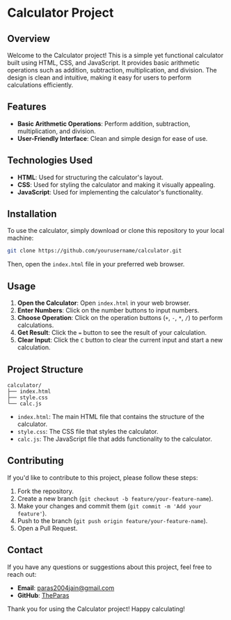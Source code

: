# Calculator Project

## Overview

Welcome to the Calculator project! This is a simple yet functional calculator built using HTML, CSS, and JavaScript. It provides basic arithmetic operations such as addition, subtraction, multiplication, and division. The design is clean and intuitive, making it easy for users to perform calculations efficiently.

## Features

- **Basic Arithmetic Operations**: Perform addition, subtraction, multiplication, and division.
- **User-Friendly Interface**: Clean and simple design for ease of use.

## Technologies Used

- **HTML**: Used for structuring the calculator's layout.
- **CSS**: Used for styling the calculator and making it visually appealing.
- **JavaScript**: Used for implementing the calculator's functionality.

## Installation

To use the calculator, simply download or clone this repository to your local machine:

```bash
git clone https://github.com/yourusername/calculator.git
```

Then, open the `index.html` file in your preferred web browser.

## Usage

1. **Open the Calculator**: Open `index.html` in your web browser.
2. **Enter Numbers**: Click on the number buttons to input numbers.
3. **Choose Operation**: Click on the operation buttons (`+`, `-`, `*`, `/`) to perform calculations.
4. **Get Result**: Click the `=` button to see the result of your calculation.
5. **Clear Input**: Click the `C` button to clear the current input and start a new calculation.

## Project Structure

```
calculator/
├── index.html
├── style.css
└── calc.js
```

- `index.html`: The main HTML file that contains the structure of the calculator.
- `style.css`: The CSS file that styles the calculator.
- `calc.js`: The JavaScript file that adds functionality to the calculator.

## Contributing

If you'd like to contribute to this project, please follow these steps:

1. Fork the repository.
2. Create a new branch (`git checkout -b feature/your-feature-name`).
3. Make your changes and commit them (`git commit -m 'Add your feature'`).
4. Push to the branch (`git push origin feature/your-feature-name`).
5. Open a Pull Request.


## Contact

If you have any questions or suggestions about this project, feel free to reach out:

- **Email**: paras2004jain@gmail.com
- **GitHub**: [TheParas](https://github.com/TheParas)

Thank you for using the Calculator project! Happy calculating!
